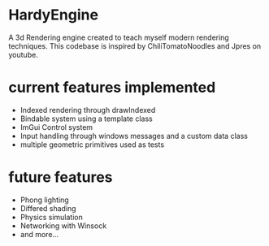 # HardyEngine
 
A 3d Rendering engine created to teach myself modern rendering techniques. This codebase is inspired by ChiliTomatoNoodles and Jpres on youtube. 

# current features implemented

* Indexed rendering through drawIndexed
* Bindable system using a template class
* ImGui Control system
* Input handling through windows messages and a custom data class
* multiple geometric primitives used as tests

# future features

* Phong lighting
* Differed shading 
* Physics simulation
* Networking with Winsock
* and more... 



